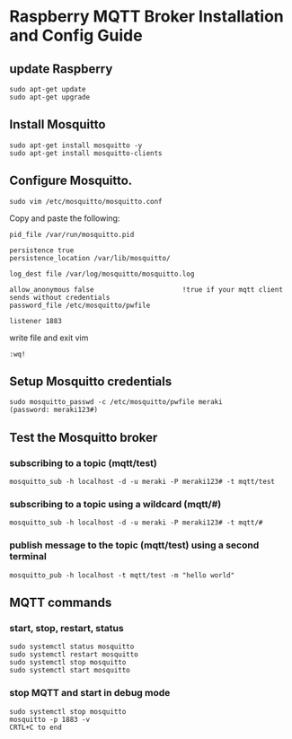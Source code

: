 # Raspberry MQTT Broker Installation and Config Guide

## update Raspberry
    sudo apt-get update
    sudo apt-get upgrade

## Install Mosquitto
    sudo apt-get install mosquitto -y
    sudo apt-get install mosquitto-clients

## Configure Mosquitto.
    sudo vim /etc/mosquitto/mosquitto.conf

Copy and paste the following:

    pid_file /var/run/mosquitto.pid
    
    persistence true
    persistence_location /var/lib/mosquitto/
    
    log_dest file /var/log/mosquitto/mosquitto.log

    allow_anonymous false                      !true if your mqtt client sends without credentials
    password_file /etc/mosquitto/pwfile
    
    listener 1883

write file and exit vim

    :wq!

## Setup Mosquitto credentials
    sudo mosquitto_passwd -c /etc/mosquitto/pwfile meraki
    (password: meraki123#)

## Test the Mosquitto broker 

### subscribing to a topic (mqtt/test)
    mosquitto_sub -h localhost -d -u meraki -P meraki123# -t mqtt/test

### subscribing to a topic using a wildcard (mqtt/#)
    mosquitto_sub -h localhost -d -u meraki -P meraki123# -t mqtt/#
    
### publish message to the topic (mqtt/test) using a second terminal
    mosquitto_pub -h localhost -t mqtt/test -m "hello world"
    
    
## MQTT commands
### start, stop, restart, status
    sudo systemctl status mosquitto
    sudo systemctl restart mosquitto
    sudo systemctl stop mosquitto
    sudo systemctl start mosquitto
    
### stop MQTT and start in debug mode
    sudo systemctl stop mosquitto
    mosquitto -p 1883 -v
    CRTL+C to end


